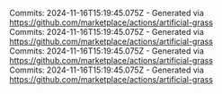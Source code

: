 Commits: 2024-11-16T15:19:45.075Z - Generated via https://github.com/marketplace/actions/artificial-grass
<br>
Commits: 2024-11-16T15:19:45.075Z - Generated via https://github.com/marketplace/actions/artificial-grass
<br>
Commits: 2024-11-16T15:19:45.075Z - Generated via https://github.com/marketplace/actions/artificial-grass
<br>
Commits: 2024-11-16T15:19:45.075Z - Generated via https://github.com/marketplace/actions/artificial-grass
<br>
